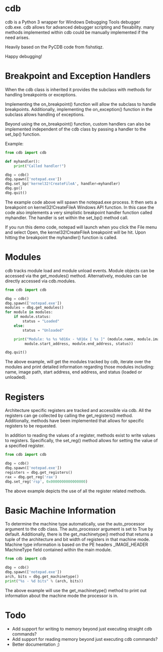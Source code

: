 # cdb

cdb is a Python 3 wrapper for Windows Debugging Tools debugger cdb.exe. cdb allows for advanced debugger scripting and flexability. many methods implemented within cdb could be manually implemented if the need arises.

Heavily based on the PyCDB code from fishstiqz.

Happy debugging!


Breakpoint and Exception Handlers
=================================

When the cdb class is inherited it provides the subclass with methods for handling breakpoints or exceptions.

Implementing the on_breakpoint() function will allow the subclass to handle breakpoints. Additionally, implementing the on_exception() function in the subclass allows handling of exceptions.

Beyond using the on_breakpoint() function, custom handlers can also be implemented independent of the cdb class by passing a handler to the set_bp() function.

Example:

```python
from cdb import cdb

def myhandler():
    print("Called handler!")

dbg = cdb()
dbg.spawn(['notepad.exe'])
dbg.set_bp('kernel32!CreateFileA', handler=myhandler)
dbg.go()
dbg.quit()
````

The example code above will spawn the notepad.exe process. It then sets a breakpoint on kernel32!CreateFileA Windows API function. In this case the code also implements a very simplistic breakpoint handler function called myhandler. The handler is set within the set_bp() method call.

If you run this demo code, notepad will launch when you click the File menu and select Open, the kernel32!CreateFileA breakpoint will be hit. Upon hitting the breakpoint the myhandler() function is called.


Modules
========

cdb tracks module load and module unload events. Module objects can be accessed via the get_modules() method. Alternatively, modules can be directly accessed via cdb.modules.

```python
from cdb import cdb

dbg = cdb()
dbg.spawn(['notepad.exe'])
modules = dbg.get_modules()
for module in modules:
    if module.status:
        status = "Loaded"
    else:
        status = "Unloaded"

    print("Module: %s %s %016x - %016x [ %s ]" (module.name, module.image_path,
         module.start_address, module.end_address, status))

dbg.quit()
````

The above example, will get the modules tracked by cdb, iterate over the modules and print detailed information regarding those modules including: name, image path, start address, end address, and status (loaded or unloaded).


Registers
=========

Architecture specific registers are tracked and accessible via cdb. All the registers can ge collected by calling the get_registers() method. Additionally, methods have been implemented that allows for specific registers to be requested. 

In addition to reading the values of a register, methods exist to write values to registers. Specifically, the set_reg() method allows for setting the value of a specified register.

```python
from cdb import cdb

dbg = cdb()
dbg.spawn(['notepad.exe'])
registers = dbg.get_registers()
rax = dbg.get_reg('rax')
dbg.set_reg('rsp', 0x0000000000000000)
```

The above example depicts the use of all the register related methods.


Basic Machine Information
=====================

To determine the machine type automatically, use the auto_processor argument to the cdb class. The auto_processor argument is set to True by default. Additionally, there is the get_machinetype() method that returns a tuple of the architecture and bit width of registers in that machine mode. Machine type information is based on the PE headers _IMAGE_HEADER MachineType field contained within the main module.

```python
from cdb import cdb

dbg = cdb()
dbg.spawn(['notepad.exe'])
arch, bits = dbg.get_machinetype()
print("%s - %d bits" % (arch, bits))
````

The above example will use the get_machinetype() method to print out information about the machine mode the processor is in.


Todo
=====

* Add support for writing to memory beyond just executing straight cdb commands?
* Add support for reading memory beyond just executing cdb commands?
* Better documentation ;)
